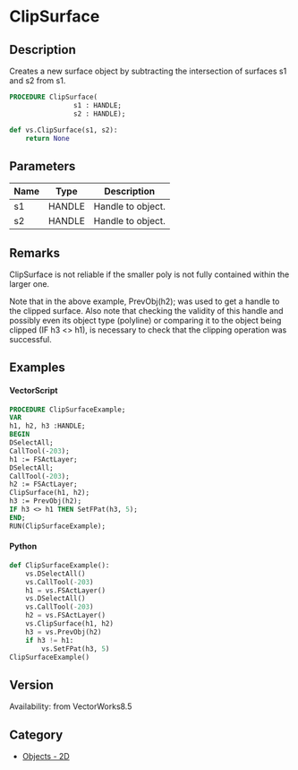 # ClipSurface

## Description
Creates a new surface object by subtracting the intersection of surfaces s1 and s2 from s1.

```pascal
PROCEDURE ClipSurface(
				s1 : HANDLE;
				s2 : HANDLE);
```

```python
def vs.ClipSurface(s1, s2):
    return None
```

## Parameters
|Name|Type|Description|
|---|---|---|
|s1|HANDLE|Handle to object.|
|s2|HANDLE|Handle to object.|

## Remarks
ClipSurface is not reliable if the smaller poly is not fully contained within the larger one.



Note that in the above example, PrevObj(h2); was used to get a handle to the clipped surface. Also note that checking the validity of this handle and possibly even its object type (polyline) or comparing it to the object being clipped (IF h3 <> h1), is necessary to check that the clipping operation was successful.

## Examples
#### VectorScript ####
```pascal
PROCEDURE ClipSurfaceExample;
VAR
h1, h2, h3 :HANDLE;
BEGIN
DSelectAll;
CallTool(-203);
h1 := FSActLayer;
DSelectAll;
CallTool(-203);
h2 := FSActLayer;
ClipSurface(h1, h2);
h3 := PrevObj(h2);
IF h3 <> h1 THEN SetFPat(h3, 5);
END;
RUN(ClipSurfaceExample);
```
#### Python ####
```python
def ClipSurfaceExample():
	vs.DSelectAll()
	vs.CallTool(-203)
	h1 = vs.FSActLayer()
	vs.DSelectAll()
	vs.CallTool(-203)
	h2 = vs.FSActLayer()
	vs.ClipSurface(h1, h2)
	h3 = vs.PrevObj(h2)
	if h3 != h1:
		vs.SetFPat(h3, 5)
ClipSurfaceExample()
```

## Version
Availability: from VectorWorks8.5

## Category
* [Objects - 2D](../Categories/Objects%20-%202D.md)
